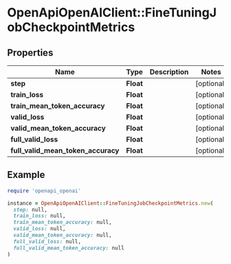 # OpenApiOpenAIClient::FineTuningJobCheckpointMetrics

## Properties

| Name | Type | Description | Notes |
| ---- | ---- | ----------- | ----- |
| **step** | **Float** |  | [optional] |
| **train_loss** | **Float** |  | [optional] |
| **train_mean_token_accuracy** | **Float** |  | [optional] |
| **valid_loss** | **Float** |  | [optional] |
| **valid_mean_token_accuracy** | **Float** |  | [optional] |
| **full_valid_loss** | **Float** |  | [optional] |
| **full_valid_mean_token_accuracy** | **Float** |  | [optional] |

## Example

```ruby
require 'openapi_openai'

instance = OpenApiOpenAIClient::FineTuningJobCheckpointMetrics.new(
  step: null,
  train_loss: null,
  train_mean_token_accuracy: null,
  valid_loss: null,
  valid_mean_token_accuracy: null,
  full_valid_loss: null,
  full_valid_mean_token_accuracy: null
)
```

